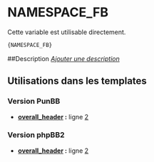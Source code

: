 # NAMESPACE_FB


Cette variable est utilisable directement.

```html
{NAMESPACE_FB}
```

##Description
[*Ajouter une description*](https://fa-tvars.appspot.com/var/NAMESPACE_FB)

## Utilisations dans les templates

### Version PunBB
* __[overall_header](../tpl/var/punbb/overall_header.md#readme) :__ ligne [2](../tpl/src/punbb/overall_header.tpl#L2)

### Version phpBB2
* __[overall_header](../tpl/var/subsilver/overall_header.md#readme) :__ ligne [2](../tpl/src/subsilver/overall_header.tpl#L2)